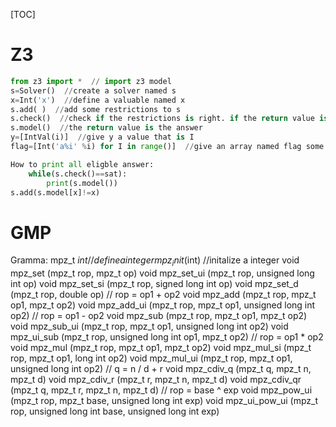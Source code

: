 [TOC]

# Z3
```python
from z3 import *  // import z3 model 
s=Solver()  //create a solver named s
x=Int('x')  //define a valuable named x
s.add( )  //add some restrictions to s
s.check()  //check if the restrictions is right. if the return value is sat 
s.model()  //the return value is the answer
y=[IntVal(i)]  //give y a value that is I
flag=[Int('a%i' %i) for I in range()]  //give an array named flag some value-- a1,a2….. means to initialize an array  

How to print all eligble answer:
	while(s.check()==sat):
		print(s.model())
s.add(s.model[x]!=x)
```

# GMP
Gramma:
	mpz_t $int  // define a integer
	mpz_init($int)  //initalize a integer
	void mpz_set (mpz_t rop, mpz_t op) 
	void mpz_set_ui (mpz_t rop, unsigned long int op)
	void mpz_set_si (mpz_t rop, signed long int op)
	void mpz_set_d (mpz_t rop, double op)
	// rop = op1 + op2
	void mpz_add (mpz_t rop, mpz_t op1, mpz_t op2)
	void mpz_add_ui (mpz_t rop, mpz_t op1, unsigned long int op2)
	// rop = op1 - op2
	void mpz_sub (mpz_t rop, mpz_t op1, mpz_t op2)
	void mpz_sub_ui (mpz_t rop, mpz_t op1, unsigned long int op2)
	void mpz_ui_sub (mpz_t rop, unsigned long int op1, mpz_t op2)
	// rop = op1 * op2
	void mpz_mul (mpz_t rop, mpz_t op1, mpz_t op2)
	void mpz_mul_si (mpz_t rop, mpz_t op1, long int op2)
	void mpz_mul_ui (mpz_t rop, mpz_t op1, unsigned long int op2)
	// q = n / d + r
	void mpz_cdiv_q (mpz_t q, mpz_t n, mpz_t d)
	void mpz_cdiv_r (mpz_t r, mpz_t n, mpz_t d)
	void mpz_cdiv_qr (mpz_t q, mpz_t r, mpz_t n, mpz_t d)
	// rop = base ^ exp
	void mpz_pow_ui (mpz_t rop, mpz_t base, unsigned long int exp)
	void mpz_ui_pow_ui (mpz_t rop, unsigned long int base,
	unsigned long int exp)
	
	
